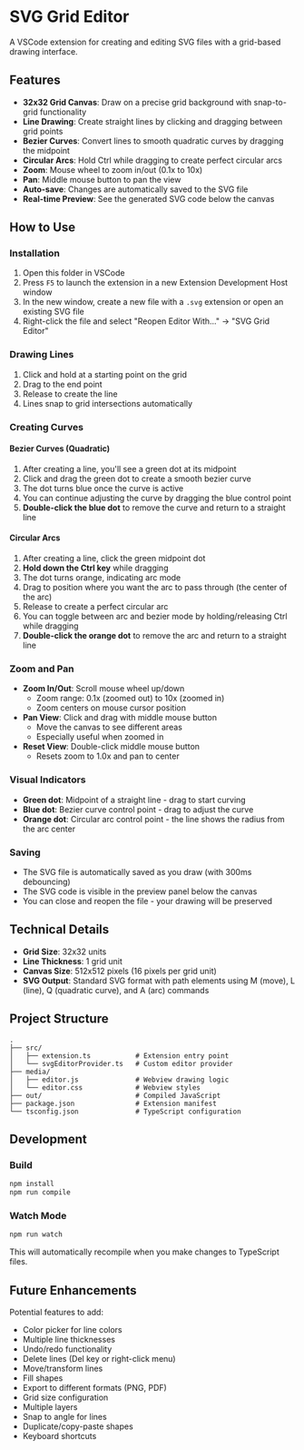 # SVG Grid Editor

A VSCode extension for creating and editing SVG files with a grid-based drawing interface.

## Features

- **32x32 Grid Canvas**: Draw on a precise grid background with snap-to-grid functionality
- **Line Drawing**: Create straight lines by clicking and dragging between grid points
- **Bezier Curves**: Convert lines to smooth quadratic curves by dragging the midpoint
- **Circular Arcs**: Hold Ctrl while dragging to create perfect circular arcs
- **Zoom**: Mouse wheel to zoom in/out (0.1x to 10x)
- **Pan**: Middle mouse button to pan the view
- **Auto-save**: Changes are automatically saved to the SVG file
- **Real-time Preview**: See the generated SVG code below the canvas

## How to Use

### Installation

1. Open this folder in VSCode
2. Press `F5` to launch the extension in a new Extension Development Host window
3. In the new window, create a new file with a `.svg` extension or open an existing SVG file
4. Right-click the file and select "Reopen Editor With..." → "SVG Grid Editor"

### Drawing Lines

1. Click and hold at a starting point on the grid
2. Drag to the end point
3. Release to create the line
4. Lines snap to grid intersections automatically

### Creating Curves

#### Bezier Curves (Quadratic)
1. After creating a line, you'll see a green dot at its midpoint
2. Click and drag the green dot to create a smooth bezier curve
3. The dot turns blue once the curve is active
4. You can continue adjusting the curve by dragging the blue control point
5. **Double-click the blue dot** to remove the curve and return to a straight line

#### Circular Arcs
1. After creating a line, click the green midpoint dot
2. **Hold down the Ctrl key** while dragging
3. The dot turns orange, indicating arc mode
4. Drag to position where you want the arc to pass through (the center of the arc)
5. Release to create a perfect circular arc
6. You can toggle between arc and bezier mode by holding/releasing Ctrl while dragging
7. **Double-click the orange dot** to remove the arc and return to a straight line

### Zoom and Pan

- **Zoom In/Out**: Scroll mouse wheel up/down
  - Zoom range: 0.1x (zoomed out) to 10x (zoomed in)
  - Zoom centers on mouse cursor position
- **Pan View**: Click and drag with middle mouse button
  - Move the canvas to see different areas
  - Especially useful when zoomed in
- **Reset View**: Double-click middle mouse button
  - Resets zoom to 1.0x and pan to center

### Visual Indicators

- **Green dot**: Midpoint of a straight line - drag to start curving
- **Blue dot**: Bezier curve control point - drag to adjust the curve
- **Orange dot**: Circular arc control point - the line shows the radius from the arc center

### Saving

- The SVG file is automatically saved as you draw (with 300ms debouncing)
- The SVG code is visible in the preview panel below the canvas
- You can close and reopen the file - your drawing will be preserved

## Technical Details

- **Grid Size**: 32x32 units
- **Line Thickness**: 1 grid unit
- **Canvas Size**: 512x512 pixels (16 pixels per grid unit)
- **SVG Output**: Standard SVG format with path elements using M (move), L (line), Q (quadratic curve), and A (arc) commands

## Project Structure

```
.
├── src/
│   ├── extension.ts           # Extension entry point
│   └── svgEditorProvider.ts   # Custom editor provider
├── media/
│   ├── editor.js              # Webview drawing logic
│   └── editor.css             # Webview styles
├── out/                       # Compiled JavaScript
├── package.json               # Extension manifest
└── tsconfig.json              # TypeScript configuration
```

## Development

### Build

```bash
npm install
npm run compile
```

### Watch Mode

```bash
npm run watch
```

This will automatically recompile when you make changes to TypeScript files.

## Future Enhancements

Potential features to add:

- Color picker for line colors
- Multiple line thicknesses
- Undo/redo functionality
- Delete lines (Del key or right-click menu)
- Move/transform lines
- Fill shapes
- Export to different formats (PNG, PDF)
- Grid size configuration
- Multiple layers
- Snap to angle for lines
- Duplicate/copy-paste shapes
- Keyboard shortcuts
